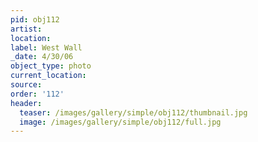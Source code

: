 ```yaml
---
pid: obj112
artist:
location:
label: West Wall
_date: 4/30/06
object_type: photo
current_location:
source:
order: '112'
header:
  teaser: /images/gallery/simple/obj112/thumbnail.jpg
  image: /images/gallery/simple/obj112/full.jpg
---
```

